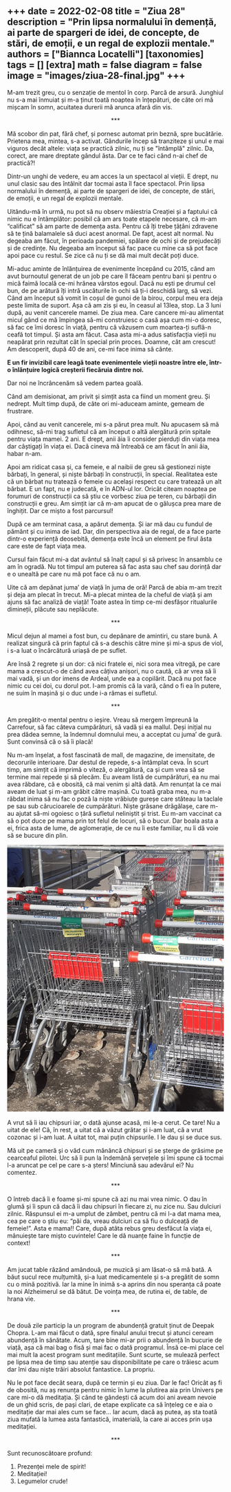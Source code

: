 
+++
date = 2022-02-08
title = "Ziua 28"
description = "Prin lipsa normalului în demență, ai parte de spargeri de idei, de concepte, de stări, de emoții, e un regal de explozii mentale."
authors = ["Biannca Locatelli"]
[taxonomies]
tags = []
[extra]
math = false
diagram = false
image = "images/ziua-28-final.jpg"
+++
---

M-am trezit greu, cu o senzație de mentol în corp. Parcă de arsură. Junghiul nu s-a mai înmuiat și m-a ținut toată noaptea în înțepături, de câte ori mă mișcam în somn, acuitatea durerii mă arunca afară din vis.

<p style="text-align: center;">***</p>

Mă scobor din pat, fără chef, și pornesc automat prin beznă, spre bucătărie. Prietena mea, mintea, s-a activat. Gândurile încep să tranziteze și unul e mai viguros decât altele: viața se practică zilnic, nu ți se "întâmplă" zilnic. Da, corect, are mare dreptate gândul ăsta. Dar ce te faci când n-ai chef de practică?!

Dintr-un unghi de vedere, eu am acces la un spectacol al vieții. E drept, nu unul clasic sau des întâlnit dar tocmai asta îl face spectacol. Prin lipsa normalului în demență, ai parte de spargeri de idei, de concepte, de stări, de emoții, e un regal de explozii mentale.

Uitându-mă în urmă, nu pot să nu observ măiestria Creației și a faptului că nimic nu e întâmplător: posibil că am ars toate etapele necesare, că m-am “calificat” să am parte de demența asta. Pentru că îți trebe țâțâni zdravene să te țină balamalele să duci acest anormal. De fapt, acest alt normal. Nu degeaba am făcut, în perioada pandemiei, spălare de ochi și de prejudecăți și de credințe. Nu degeaba am început să fac pace cu mine ca să pot face apoi pace cu restul. Se zice că nu ți se dă mai mult decât poți duce.

Mi-aduc aminte de înlănțuirea de evenimente începând cu 2015, când am avut burnoutul generat de un job pe care îl făceam pentru bani și pentru o mică faimă locală ce-mi hrănea vârstos egoul. Dacă nu ești pe drumul cel bun, de pe arătură îți intră uscăturile în ochi să ți-i deschidă larg, să vezi. Când am început să vomit în coșul de gunoi de la birou, corpul meu era deja peste limita de suport. Așa că am zis și eu, în ceasul al 13lea, stop. La 3 luni după, au venit cancerele mamei. De ziua mea. Care cancere mi-au alimentat micul gând ce mă împingea să-mi construiesc o casă așa cum mi-o doresc, să fac ce îmi doresc în viață, pentru că văzusem cum moartea-ți suflă-n ceafă tot timpul. Și asta am făcut. Casa asta mi-a adus satisfacția vieții nu neapărat prin rezultat cât în special prin proces. Doamne, cât am crescut! Am descoperit, după 40 de ani, ce-mi face inima să cânte.

**E un fir invizibil care leagă toate evenimentele vieții noastre între ele, într-o înlănțuire logică creșterii fiecăruia dintre noi.**

Dar noi ne încrâncenăm să vedem partea goală.

Când am demisionat, am privit și simțit asta ca fiind un moment greu. Și nedrept. Mult timp după, de câte ori mi-aduceam aminte, gemeam de frustrare.

Apoi, când au venit cancerele, mi s-a părut prea mult. Nu apucasem să mă odihnesc, să-mi trag sufletul că am început o altă alergătură prin spitale pentru viața mamei. 2 ani. E drept, anii ăia îi consider pierduți din viața mea dar câștigați în viața ei. Dacă cineva mă întreabă ce am făcut în anii ăia, habar n-am.

Apoi am ridicat casa și, ca femeie, e al naibii de greu să gestionezi niște bărbați, în general, și niște bărbați în construcții, în special. Realitatea este că un bărbat nu tratează o femeie cu același respect cu care tratează un alt bărbat. E un fapt, nu e judecată, e în ADN-ul lor. Oricât citeam noaptea pe forumuri de construcții ca să știu ce vorbesc ziua pe teren, cu bărbații din construcții e greu. Am simțit iar că m-am apucat de o gălușca prea mare de înghițit. Dar ce mișto a fost parcursul!

După ce am terminat casa, a apărut demența. Și iar mă dau cu fundul de pământ și cu inima de iad. Dar, din perspectiva aia de regal, de a face parte dintr-o experiență deosebită, demența este încă un element pe firul ăsta care este de fapt viața mea.

Cursul fain făcut mi-a dat avântul să înalț capul și să privesc în ansamblu ce am în ogradă. Nu tot timpul am puterea să fac asta sau chef sau dorință dar e o unealtă pe care nu mă pot face că nu o am.

Uite că am depănat juma’ de viață în juma de oră! Parcă de abia m-am trezit și deja am plecat în trecut. Mi-a plecat mintea de la cheful de viață și am ajuns să fac analiză de viață! Toate astea în timp ce-mi desfășor ritualurile dimineții, plăcute sau neplăcute.

<p style="text-align: center;">***</p>

Micul dejun al mamei a fost bun, cu depănare de amintiri, cu stare bună. A realizat singură că prin faptul că s-a deschis către mine și mi-a spus de viol, i s-a luat o încărcătură uriașă de pe suflet.

Are însă 2 regrete și un dor: că nici fratele ei, nici sora mea vitregă, pe care mama a crescut-o de când avea câțiva anișori, nu o caută, că ar vrea să îi mai vadă, și un dor imens de Ardeal, unde ea a copilărit. Dacă nu pot face nimic cu cei doi, cu dorul pot. I-am promis că la vară, când o fi ea în putere, ne suim în mașină și o duc unde i-a rămas ei sufletul.

<p style="text-align: center;">***</p>

Am pregătit-o mental pentru o ieșire. Vreau să mergem împreună la Carrefour, să fac câteva cumpărături, să vadă și ea mallul. Deși inițial nu prea dădea semne, la îndemnul domnului meu, a acceptat cu juma’ de gură. Sunt convinsă că o să îi placă!

Nu m-am înșelat, a fost fascinată de mall, de magazine, de imensitate, de decorurile interioare. Dar destul de repede, s-a întâmplat ceva. În scurt timp, am simțit că imprimă o viteză, o alergătură, ca și cum vrea să se termine mai repede și să plecăm. Eu aveam listă de cumpărături, ea nu mai avea răbdare, că e obosită, că mai venim și altă dată. Am renunțat la ce mai aveam de luat și m-am grăbit către mașină. Cu toată graba mea, nu m-a răbdat inima să nu fac o poză la niște vrăbiuțe gureșe care stăteau la taclale pe sau sub cărucioarele de cumpărături. Niște grăsane drăgălașe, care m-au ajutat să-mi ogoiesc o țâră sufletul neliniștit și trist. Eu m-am vaccinat ca să o pot duce pe mama prin tot felul de locuri, să o bucur. Dar boala asta a ei, frica asta de lume, de aglomerație, de ce nu îi este familiar, nu îi dă voie să se bucure din plin.


<div class="flex justify-center">
  <img src="images/vrabiute.jpeg" />
</div>

A vrut să îi iau chipsuri iar, o dată ajunse acasă, mi le-a cerut. Ce tare! Nu a uitat de ele! Că, în rest, a uitat că a văzut grătar și i-am luat, că a vrut cozonac și i-am luat. A uitat tot, mai puțin chipsurile. I le dau și se duce sus.

Mă uit pe cameră și o văd cum mănâncă chipsuri și se șterge de grăsime pe cearceaful pilotei. Urc să îi pun la îndemână șervețele și îmi spune că tocmai l-a aruncat pe cel pe care s-a șters! Minciună sau adevărul ei? Nu comentez.

<p style="text-align: center;">***</p>

O întreb dacă îi e foame și-mi spune că azi nu mai vrea nimic. O dau în glumă și îi spun că dacă îi dau chipsuri în fiecare zi, nu zice nu. Sau dulciuri zilnic. Răspunsul ei m-a umplut de zâmbet, pentru că mi l-a dat mama mea, cea pe care o știu eu: “păi da, vreau dulciuri ca să fiu o dulceață de femeie!”. Asta e mama!! Care, după atâta rebus greu desfăcut la viața ei, mânuiește tare mișto cuvintele! Care le dă nuanțe faine în funcție de context!

<p style="text-align: center;">***</p>

Am jucat table râzând amândouă, pe muzică și am lăsat-o să mă bată. A băut sucul rece mulțumită, și-a luat medicamentele și s-a pregătit de somn cu o mină pozitivă. Iar la mine în inimă s-a aprins din nou speranța că poate la noi Alzheimerul se dă bătut. De voința mea, de rutina ei, de table, de hrana vie.

<p style="text-align: center;">***</p>

De două zile particip la un program de abundență gratuit ținut de Deepak Chopra. L-am mai făcut o dată, spre finalul anului trecut și atunci ceream abundență în sănătate. Acum, tare bine mi-ar prii o abundență în bucurie de viață, așa că mai bag o fisă și mai fac o dată programul. Însă ce-mi place cel mai mult la acest program sunt meditațiile. Sunt scurte, se mulează perfect pe lipsa mea de timp sau atenție sau disponibilitate pe care o trăiesc acum dar îmi dau niște trăiri absolut fantastice. La propriu.

Nu le pot face decât seara, după ce termin și eu ziua. Dar le fac! Oricât aș fi de obosită, nu aș renunța pentru nimic în lume la plutirea aia prin Univers pe care mi-o dă meditația. Și când te gândești că acum doi ani aveam nevoie de un ghid scris, de pași clari, de etape explicate ca să înțeleg ce e aia o meditație dar mai ales cum se face… Iar acum, dacă aș putea, aș sta toată ziua mufată la lumea asta fantastică, imaterială, la care ai acces prin ușa meditației.

<p style="text-align: center;">***</p>

Sunt recunoscătoare profund:
1. Prezenței mele de spirit!
2. Meditației!
3. Legumelor crude!
